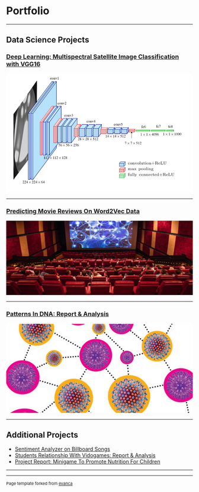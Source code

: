# Portfolio

---

## Data Science Projects 

### [Deep Learning: Multispectral Satellite Image Classification with VGG16](https://github.com/ayonantonio04/sat4VGG_project)

<img src="images/vgg16_Architecture_color.png"/>

---
### [Predicting Movie Reviews On Word2Vec Data](https://github.com/ayonantonio04/ML_Classifier_Applications_on_Word2VecData)


<img src="images/movie_theater.jpg"/>

---
### [Patterns In DNA: Report & Analysis](https://github.com/ayonantonio04/R_Project_Series/blob/master/Case_Study_3/Case_Study_3_Report.pdf)


<img src="images/cmv_virus.jpeg"/>

---

## Additional Projects

- [Sentiment Analyzer on Billboard Songs](https://github.com/ayonantonio04/Sentiment_Analyzer-Billboard_Songs/blob/master/FinalProject_group152.ipynb)
- [Students Relationship With Vidogames: Report & Analysis](https://github.com/ayonantonio04/R_Project_Series/blob/master/Case_Study_2/CaseStudy_2_Report.pdf)
- [Project Report: Minigame To Promote Nutrition For Children](Life_Skills_Minigame_Report.pdf)


---




---
<p style="font-size:11px">Page template forked from <a href="https://github.com/evanca/quick-portfolio">evanca</a></p>
<!-- Remove above link if you don't want to attibute -->
